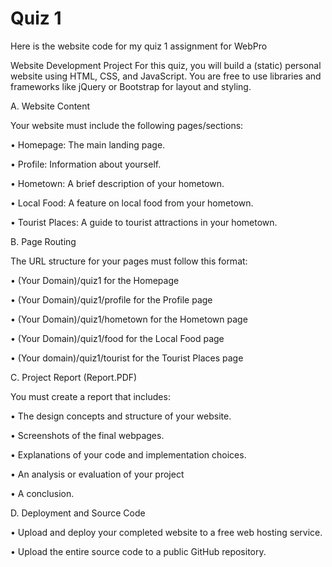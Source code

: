 # Quiz 1

Here is the website code for my quiz 1 assignment for WebPro

Website Development Project
For this quiz, you will build a (static) personal website using HTML, CSS, and JavaScript.
You are free to use libraries and frameworks like jQuery or Bootstrap for layout and styling.

A. Website Content

Your website must include the following pages/sections:

• Homepage: The main landing page.

• Profile: Information about yourself.

• Hometown: A brief description of your hometown.

• Local Food: A feature on local food from your hometown.

• Tourist Places: A guide to tourist attractions in your hometown.

B. Page Routing

The URL structure for your pages must follow this format:

• (Your Domain)/quiz1 for the Homepage

• (Your Domain)/quiz1/profile for the Profile page

• (Your Domain)/quiz1/hometown for the Hometown page

• (Your Domain)/quiz1/food for the Local Food page

• (Your domain)/quiz1/tourist for the Tourist Places page

C. Project Report (Report.PDF)

You must create a report that includes:

• The design concepts and structure of your website.

• Screenshots of the final webpages.

• Explanations of your code and implementation choices.

• An analysis or evaluation of your project

• A conclusion.

D. Deployment and Source Code

• Upload and deploy your completed website to a free web hosting service.

• Upload the entire source code to a public GitHub repository.
